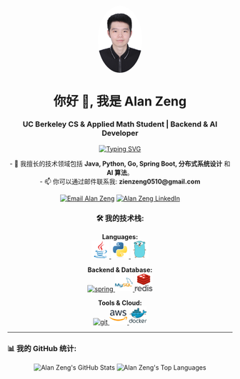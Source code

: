 <div align="center">
  <img src="https://raw.githubusercontent.com/AlanZeng-Coder/AlanZeng-Coder/main/assets/MyPicture.jpg" alt="Alan Zeng" width="100" style="border-radius:50%">
  
  <h1 align="center">你好 👋, 我是 Alan Zeng</h1>
  <h3 align="center">UC Berkeley CS & Applied Math Student | Backend & AI Developer</h3>

  <a href="https://git.io/typing-svg"><img src="https://readme-typing-svg.demolab.com/?lines=Backend+developer+from+California;Always+learning+and+building...&center=true&size=22&color=36BCF7" alt="Typing SVG" /></a>
  
  
  <p align = "center">
        - 💬 我擅长的技术领域包括 <b>Java, Python, Go, Spring Boot, 分布式系统设计</b> 和 <b>AI 算法</b>。<br>
        - 📫 你可以通过邮件联系我: <b>zienzeng0510@gmail.com</b>
  </p>
  <p align="center">
    <a href="mailto:zienzeng0510@gmail.com" target="blank"><img align="center" src="https://img.shields.io/badge/Email-D14836?style=for-the-badge&logo=gmail&logoColor=white" alt="Email Alan Zeng" /></a>
    <a href="https://www.linkedin.com/in/alan-zeng-bb5b32315/" target="blank"><img align="center" src="https://img.shields.io/badge/LinkedIn-0077B5?style=for-the-badge&logo=linkedin&logoColor=white" alt="Alan Zeng LinkedIn" /></a>
  </p>
</div>

<h3 align="center">🛠️ 我的技术栈:</h3>
<p align="center">
  <strong>Languages:</strong><br>
  <a href="https://www.java.com" target="_blank" rel="noreferrer"> <img src="https://raw.githubusercontent.com/devicons/devicon/master/icons/java/java-original.svg" alt="java" width="40" height="40"/> </a>
  <a href="https://www.python.org" target="_blank" rel="noreferrer"> <img src="https://raw.githubusercontent.com/devicons/devicon/master/icons/python/python-original.svg" alt="python" width="40" height="40"/> </a>
  <a href="https://go.dev" target="_blank" rel="noreferrer"> <img src="https://raw.githubusercontent.com/devicons/devicon/master/icons/go/go-original.svg" alt="go" width="40" height="40"/> </a>
</p>
<p align="center">
  <strong>Backend & Database:</strong><br>
  <a href="https://spring.io/" target="_blank" rel="noreferrer"> <img src="https://www.vectorlogo.zone/logos/springio/springio-icon.svg" alt="spring" width="40" height="40"/> </a>
  <a href="https://www.mysql.com/" target="_blank" rel="noreferrer"> <img src="https://raw.githubusercontent.com/devicons/devicon/master/icons/mysql/mysql-original-wordmark.svg" alt="mysql" width="40" height="40"/> </a>
  <a href="https://redis.io" target="_blank" rel="noreferrer"> <img src="https://raw.githubusercontent.com/devicons/devicon/master/icons/redis/redis-original-wordmark.svg" alt="redis" width="40" height="40"/> </a>
</p>
<p align="center">
  <strong>Tools & Cloud:</strong><br>
  <a href="https://git-scm.com/" target="_blank" rel="noreferrer"> <img src="https://www.vectorlogo.zone/logos/git-scm/git-scm-icon.svg" alt="git" width="40" height="40"/> </a>
  <a href="https://aws.amazon.com/ec2/" target="_blank" rel="noreferrer"> <img src="https://raw.githubusercontent.com/devicons/devicon/master/icons/amazonwebservices/amazonwebservices-original-wordmark.svg" alt="aws" width="40" height="40"/> </a>
  <a href="https://www.docker.com/" target="_blank" rel="noreferrer"> <img src="https://raw.githubusercontent.com/devicons/devicon/master/icons/docker/docker-original-wordmark.svg" alt="docker" width="40" height="40"/> </a>
</p>

---

<h3 align="left">📊 我的 GitHub 统计:</h3>
<p align="center">
  <img align="center" src="https://github-readme-stats.vercel.app/api?username=[你的GitHub用户名]&show_icons=true&locale=en&theme=tokyonight&count_private=true" alt="Alan Zeng's GitHub Stats" />
  <img align="center" src="https://github-readme-stats.vercel.app/api/top-langs?username=[你的GitHub用户名]&show_icons=true&locale=en&layout=compact&theme=tokyonight" alt="Alan Zeng's Top Languages" />
</p>
